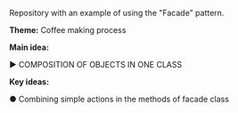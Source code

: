 Repository with an example of using the "Facade" pattern.

<b>Theme:</b> Coffee making process

<b>Main idea:</b> 
 
► COMPOSITION OF OBJECTS IN ONE CLASS
  
<b>Key ideas:</b>

● Combining simple actions in the methods of facade class
